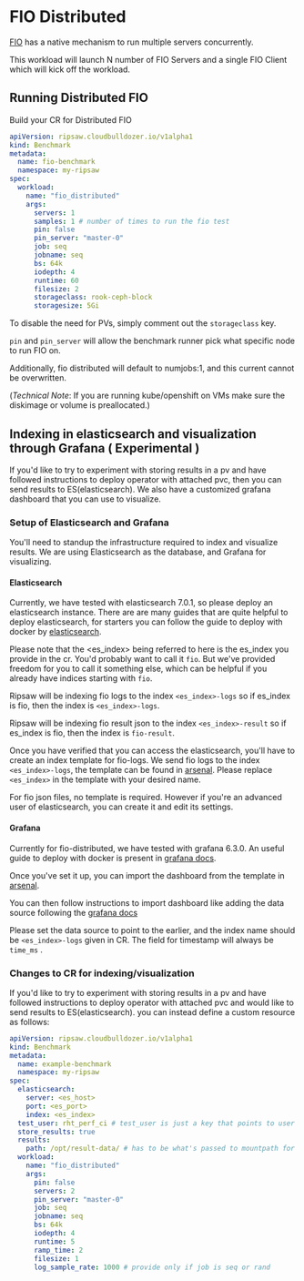# FIO Distributed

[FIO](https://github.com/axboe/fio) has a native mechanism to run multiple servers concurrently.

This workload will launch N number of FIO Servers and a single FIO Client which will kick off the
workload.

## Running Distributed FIO

Build your CR for Distributed FIO

```yaml
apiVersion: ripsaw.cloudbulldozer.io/v1alpha1
kind: Benchmark
metadata:
  name: fio-benchmark
  namespace: my-ripsaw
spec:
  workload:
    name: "fio_distributed"
    args:
      servers: 1
      samples: 1 # number of times to run the fio test
      pin: false
      pin_server: "master-0"
      job: seq
      jobname: seq
      bs: 64k
      iodepth: 4
      runtime: 60
      filesize: 2
      storageclass: rook-ceph-block
      storagesize: 5Gi
```

To disable the need for PVs, simply comment out the `storageclass` key.

`pin` and `pin_server` will allow the benchmark runner pick what specific node to run FIO on.

Additionally, fio distributed will default to numjobs:1, and this current cannot be overwritten.

(*Technical Note*: If you are running kube/openshift on VMs make sure the diskimage or volume is preallocated.)

## Indexing in elasticsearch and visualization through Grafana ( Experimental )

If you'd like to try to experiment with storing results in a pv and have followed
instructions to deploy operator with attached pvc, then you can send results to ES(elasticsearch).
We also have a customized grafana dashboard that you can use to visualize.

### Setup of Elasticsearch and Grafana

You'll need to standup the infrastructure required to index and visualize results.
We are using Elasticsearch as the database, and Grafana for visualizing.

#### Elasticsearch

Currently, we have tested with elasticsearch 7.0.1, so please deploy an elasticsearch instance.
There are are many guides that are quite helpful to deploy elasticsearch, for starters
you can follow the guide to deploy with docker by [elasticsearch](https://www.elastic.co/guide/en/elasticsearch/reference/7.0/docker.html).

Please note that the <es_index> being referred to here is the es_index you provide in the cr. You'd probably want to call it `fio`.
But we've provided freedom for you to call it something else, which can be helpful if you already have indices starting with `fio`.

Ripsaw will be indexing fio logs to the index `<es_index>-logs` so if es_index is fio, then the index is `<es_index>-logs`.

Ripsaw will be indexing fio result json to the index `<es_index>-result` so if es_index is fio, then the index is `fio-result`.

Once you have verified that you can access the elasticsearch, you'll have to create an index template for fio-logs.
We send fio logs to the index `<es_index>-logs`, the template can be found in [arsenal](https://github.com/cloud-bulldozer/arsenal/blob/master/fio-distributed/elasticsearch/7.0.1/fio-logs.json).
Please replace `<es_index>` in the template with your desired name.

For fio json files, no template is required. However if you're an advanced user of elasticsearch, you can create it and edit its settings.


#### Grafana

Currently for fio-distributed, we have tested with grafana 6.3.0. An useful guide to deploy with docker
is present in [grafana docs](https://grafana.com/docs/installation/docker/#running-a-specific-version-of-grafana).

Once you've set it up, you can import the dashboard from the template in [arsenal](https://github.com/cloud-bulldozer/arsenal/blob/master/fio-distributed/grafana/6.3.0/dashboard.json).

You can then follow instructions to import dashboard like adding the data source following the [grafana docs](https://grafana.com/docs/reference/export_import/#importing-a-dashboard)

Please set the data source to point to the earlier, and the index name should be `<es_index>-logs` given in CR.
The field for timestamp will always be `time_ms` .

### Changes to CR for indexing/visualization

If you'd like to try to experiment with storing results in a pv and have followed
instructions to deploy operator with attached pvc and would like to send results to ES(elasticsearch).
you can instead define a custom resource as follows:

```yaml
apiVersion: ripsaw.cloudbulldozer.io/v1alpha1
kind: Benchmark
metadata:
  name: example-benchmark
  namespace: my-ripsaw
spec:
  elasticsearch:
    server: <es_host>
    port: <es_port>
    index: <es_index>
  test_user: rht_perf_ci # test_user is just a key that points to user triggering ripsaw, useful to search results in ES
  store_results: true
  results:
    path: /opt/result-data/ # has to be what's passed to mountpath for operator pod
  workload:
    name: "fio_distributed"
    args:
      pin: false
      servers: 2
      pin_server: "master-0"
      job: seq
      jobname: seq
      bs: 64k
      iodepth: 4
      runtime: 5
      ramp_time: 2
      filesize: 1
      log_sample_rate: 1000 # provide only if job is seq or rand
```
